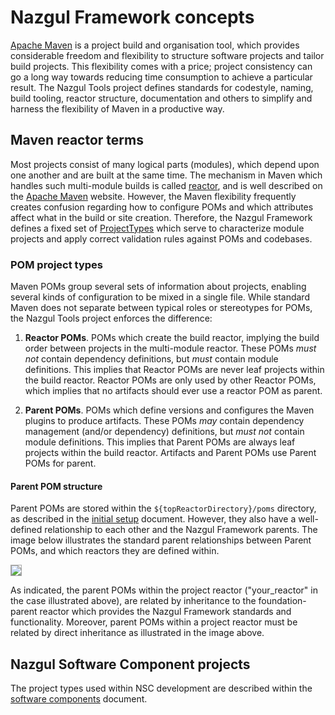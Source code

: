 # Nazgul Framework concepts

[Apache Maven](http://maven.apache.org) is a project build and organisation tool, which provides considerable
freedom and flexibility to structure software projects and tailor build projects. This flexibility
comes with a price; project consistency can go a long way towards reducing time consumption to
achieve a particular result. The Nazgul Tools project defines standards for codestyle, naming, build
tooling, reactor structure, documentation and others to simplify and harness the flexibility of Maven in a
productive way.

## Maven reactor terms

Most projects consist of many logical parts (modules), which depend upon one another and are built at the same
time. The mechanism in Maven which handles such multi-module builds is called
[reactor](http://maven.apache.org/guides/mini/guide-multiple-modules.html), and is well described on
the [Apache Maven](http://maven.apache.org) website. However, the Maven flexibility frequently creates confusion
regarding how to configure POMs and which attributes affect what in the build or site creation.
Therefore, the Nazgul Framework defines a fixed set of [ProjectTypes](codestyle/apidocs/index.html)
which serve to characterize module projects and apply correct validation rules against POMs and codebases.

### POM project types

Maven POMs group several sets of information about projects, enabling several kinds of configuration to be
mixed in a single file. While standard Maven does not separate between typical roles or stereotypes for POMs,
the Nazgul Tools project enforces the difference:

1. **Reactor POMs**. POMs which create the build reactor, implying the build order between projects in the
    multi-module reactor. These POMs *must not* contain dependency definitions, but *must* contain module
    definitions. This implies that Reactor POMs are never leaf projects within the build reactor.
    Reactor POMs are only used by other Reactor POMs, which implies that no artifacts should ever use
    a reactor POM as parent.

2. **Parent POMs**. POMs which define versions and configures the Maven plugins to produce artifacts.
    These POMs *may* contain dependency management (and/or dependency) definitions, but *must not* contain
    module definitions. This implies that Parent POMs are always leaf projects within the build reactor.
    Artifacts and Parent POMs use Parent POMs for parent.


#### Parent POM structure

Parent POMs are stored within the `${topReactorDirectory}/poms` directory, as described in the
[initial setup](initial_setup.html) document. However, they also have a well-defined relationship to each
other and the Nazgul Framework parents. The image below illustrates the standard parent relationships between
Parent POMs, and which reactors they are defined within.

<img src="images/plantuml/pom_projects.png" style="border: solid DarkGray 1px;" />

As indicated, the parent POMs within the project reactor ("your_reactor" in the case illustrated above), are related
by inheritance to the foundation-parent reactor which provides the Nazgul Framework standards and functionality.
Moreover, parent POMs within a project reactor must be related by direct inheritance as illustrated in the
image above.

## Nazgul Software Component projects

The project types used within NSC development are described within the
[software components](theory/software_components.html) document.